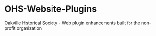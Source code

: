 # OHS-Website-Plugins

Oakville Historical Society - Web plugin enhancements built for the non-profit organization
